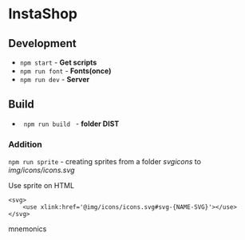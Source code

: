 # InstaShop

## Development

<ul>
   <li><code>npm start</code> - <b>Get scripts</b></li>
   <li><code>npm run font</code> - <b>Fonts(once)</b></li>
   <li><code>npm run dev</code> - <b>Server</b></li>
</ul>

## Build

<ul>
   <li><code> npm run build </code> - <b>folder DIST</b>
</ul>

### Addition

<code>npm run sprite</code> - creating sprites from a folder <em>svgicons</em> to <em>img/icons/icons.svg</em>

Use sprite on HTML

```shell
<svg>
    <use xlink:href='@img/icons/icons.svg#svg-{NAME-SVG}'></use>
</svg>
```

mnemonics
